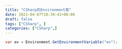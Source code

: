 ```yaml
---
title: "CSharp的Environment类"
date: 2021-04-07T18:39:41+08:00
draft: false
tags: ["CSharp", ]
categories: ["CSharp",]
---
```


```C#
var ev = Environment.GetEnvironmentVariable("ev");
```